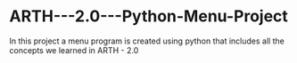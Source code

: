 # ARTH---2.0---Python-Menu-Project
In this project a menu program is created using python that includes all the concepts we learned in ARTH - 2.0

